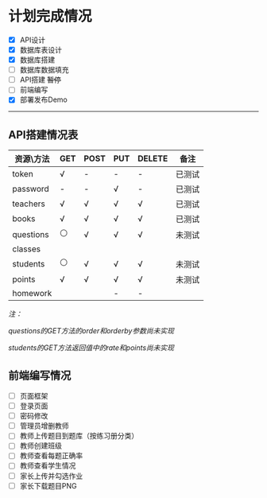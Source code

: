# 计划完成情况

- [x] API设计
- [x] 数据库表设计
- [x] 数据库搭建
- [ ] 数据库数据填充
- [ ] API搭建 ~~暂停~~
- [ ] 前端编写
- [x] 部署发布Demo

---

## API搭建情况表

| 资源\方法     | GET | POST | PUT | DELETE | 备注  |
| --------- | --- | ---- | --- | ------ | --- |
| token     | √   | -    | -   | -      | 已测试 |
| password  | -   | -    | √   | -      | 已测试 |
| teachers  | √   | √    | √   | √      | 已测试 |
| books     | √   | √    | √   | √      | 已测试 |
| questions | ⚪   | √    | √   | √      | 未测试 |
| classes   |     |      |     |        |     |
| students  | ⚪   | √    | √   | √      | 未测试 |
| points    | √   | √    | √   | √      | 未测试 |
| homework  |     |      | -   | -      |     |

*注：*

*questions的GET方法的order和orderby参数尚未实现*

*students的GET方法返回值中的rate和points尚未实现*

## 前端编写情况

- [ ] 页面框架
- [ ] 登录页面
- [ ] 密码修改
- [ ] 管理员增删教师
- [ ] 教师上传题目到题库（按练习册分类）
- [ ] 教师创建班级
- [ ] 教师查看每题正确率
- [ ] 教师查看学生情况
- [ ] 家长上传并勾选作业
- [ ] 家长下载题目PNG
